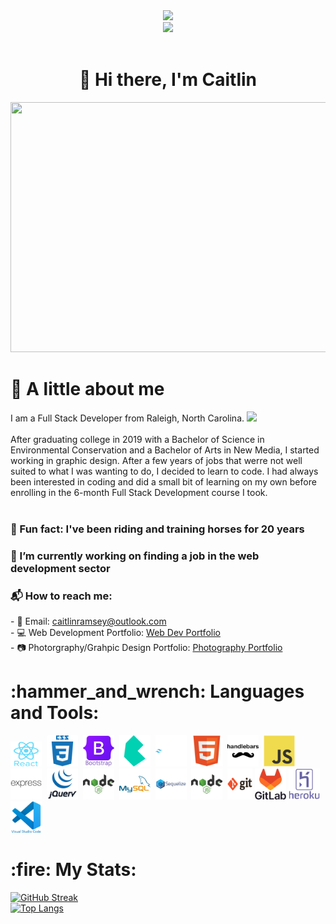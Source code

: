 <div id='header' align='center'>
  <img src="https://media.giphy.com/media/igRW3jH2LcCVzMqi5F/giphy.gif" width="300"/>
</div>
<div id='badges'  align='center'>
  <a href='https://www.linkedin.com/in/caitlin-ramsey/'>
    <img src='https://img.shields.io/badge/LinkedIn-blue?style=for-the-badge&logo=linkedin&logoColor=white" alt="LinkedIn          Badge'/>
  </a>
</div>
<div id='profile-views' align='center'>
  <img src="https://komarev.com/ghpvc/?username=caitlinramsey&style=flat-square&color=blue" alt=""/>
</div>
<div id='hello' align='center'>
  <h1>👋 Hi there, I'm Caitlin</h1>
</div>
<div align='center'>
  <img src="https://media.giphy.com/media/L1R1tvI9svkIWwpVYr/giphy.gif" width="1000" height="400"/>
</div>
<div id='about-me'>
  <h1> 🌼 A little about me</h1>
  I am a Full Stack Developer from Raleigh, North Carolina. <img src="https://media.giphy.com/media/WUlplcMpOCEmTGBtBW/giphy.gif" width="75">
</br>
</br>
  After graduating college in 2019 with a Bachelor of Science in Environmental Conservation and a Bachelor of Arts in New Media, I started working in graphic design. After a few years of jobs that werre not well suited to what I was wanting to do, I decided to learn to code. I had always been interested in coding and did a small bit of learning on my own before enrolling in the 6-month Full Stack Development course I took.
</div>
</br>
<h3>🐴 Fun fact: I've been riding and training horses for 20 years</h3>
<h3>🔭 I’m currently working on finding a job in the web development sector</h3>
<h3>📬 How to reach me:</h3>
- 📧 Email: <a href='mailto:caitlinramsey@outlook.com'>caitlinramsey@outlook.com</a>
</br>
- 💻 Web Development Portfolio: <a href='https://doubledowncreations.netlify.app'>Web Dev Portfolio</a>
</br>
- 📷 Photorgraphy/Grahpic Design Portfolio: <a href='https://nordicfjordphoto.com/'>Photography Portfolio</a>
<div id='tools'>
<h1>:hammer_and_wrench: Languages and Tools:</h1>
  <div>
    <img src="https://github.com/devicons/devicon/blob/master/icons/react/react-original-wordmark.svg" title="React"            alt="React" width="50" height="40"/>&nbsp;
    <img src="https://github.com/devicons/devicon/blob/master/icons/css3/css3-plain-wordmark.svg"  title="CSS" alt="CSS"        width="50" height="50"/>&nbsp;
    <img src="https://github.com/devicons/devicon/blob/master/icons/bootstrap/bootstrap-original-wordmark.svg"                  title="Bootstrap" alt="Bootstrap" width="50" height="50"/>&nbsp;
    <img src="https://github.com/devicons/devicon/blob/master/icons/bulma/bulma-plain.svg" title="Bulma" alt="Bulma"            width="50" height="50"/>&nbsp;
    <img src="https://github.com/devicons/devicon/blob/master/icons/tailwindcss/tailwindcss-original-wordmark.svg"              title="TailwindCSS" alt="TailwindCSS" width="50" height="50"/>&nbsp;
    <img src="https://github.com/devicons/devicon/blob/master/icons/html5/html5-original.svg" title="HTML5" alt="HTML"          width="50" height="50"/>&nbsp;
    <img src="https://github.com/devicons/devicon/blob/master/icons/handlebars/handlebars-original-wordmark.svg"                title="Handlebars" alt="Handlebars" width="50" height="50"/>&nbsp;
    <img src="https://github.com/devicons/devicon/blob/master/icons/javascript/javascript-original.svg" title="JavaScript"      alt="JavaScript" width="50" height="50"/>&nbsp;
    <img src="https://github.com/devicons/devicon/blob/master/icons/express/express-original-wordmark.svg" title="Express"      alt="Express" width="50" height="50"/>&nbsp;
    <img src="https://github.com/devicons/devicon/blob/master/icons/jquery/jquery-original-wordmark.svg" title="jQuery"         alt="jQuery" width="50" height="50"/>&nbsp;
    <img src="https://github.com/devicons/devicon/blob/master/icons/nodejs/nodejs-original-wordmark.svg" title="nodejs"         alt="nodejs" width="50" height="50"/>&nbsp;
    <img src="https://github.com/devicons/devicon/blob/master/icons/mysql/mysql-original-wordmark.svg" title="MySQL"            alt="MySQL" width="50" height="50"/>&nbsp;
    <img src="https://github.com/devicons/devicon/blob/master/icons/sequelize/sequelize-original-wordmark.svg"                  title="Sequelize" alt="Sequelize" width="50" height="50"/>&nbsp;
    <img src="https://github.com/devicons/devicon/blob/master/icons/nodejs/nodejs-original-wordmark.svg" title="NodeJS"         alt="NodeJS" width="50" height="50"/>&nbsp;
    <img src="https://github.com/devicons/devicon/blob/master/icons/git/git-original-wordmark.svg" title="Git" **alt="Git"      width="40" height="50"/>
    <img src="https://github.com/devicons/devicon/blob/master/icons/gitlab/gitlab-original-wordmark.svg" title="GitLab"         **alt="GitLab" width="50" height="50"/>
    <img src="https://github.com/devicons/devicon/blob/master/icons/heroku/heroku-original-wordmark.svg" title="Heroku"         **alt="Heroku" width="50" height="50"/>
    <img src="https://github.com/devicons/devicon/blob/master/icons/vscode/vscode-original-wordmark.svg" title="VSCode"         **alt="VSCode" width="50" height="50"/>
  </div>
</div>
<h1>:fire: My Stats:</h1>
<a href="https://git.io/streak-stats">
  <img src="https://streak-stats.demolab.com?user=caitlinramsey&theme=modern-lilac2" alt="GitHub Streak" />
</a>
</br>
<a href="https://github.com/anuraghazra/github-readme-stats">
  <img src="https://github-readme-stats.vercel.app/api/top-langs/?username=caitlinramsey&layout=compact&theme=jolly" alt="Top Langs" />
</a>

